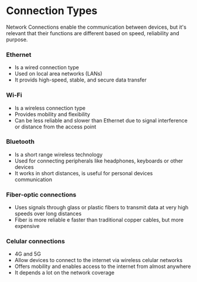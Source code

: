 # Connection Types

Network Connections enable the communication between devices, but it's relevant that their functions are different based on speed, reliability and purpose.

### Ethernet

- Is a wired connection type
- Used on local area networks (LANs)
- It provids high-speed, stable, and secure data transfer

### Wi-Fi

- Is a wireless connection type
- Provides mobility and flexibility
- Can be less reliable and slower than Ethernet due to signal interference or distance from the access point

### Bluetooth

- Is a short range wireless technology
- Used for connecting peripherals like headphones, keyboards or other devices
- It works in short distances, is useful for personal devices communication

### Fiber-optic connections

- Uses signals through glass or plastic fibers to transmit data at very high speeds over long distances
- Fiber is more reliable e faster than traditional copper cables, but more expensive

### Celular connections

- 4G and 5G
- Allow devices to connect to the internet via wireless celular networks
- Offers mobility and enables access to the internet from almost anywhere
- It depends a lot on the network coverage



